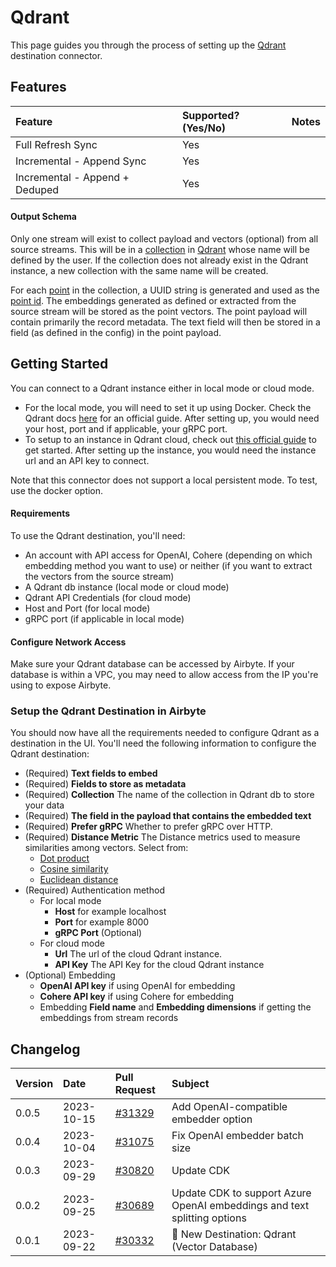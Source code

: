 # Qdrant
This page guides you through the process of setting up the [Qdrant](https://qdrant.tech/documentation/) destination connector.



## Features

| Feature                        | Supported?\(Yes/No\) | Notes |
| :----------------------------- | :------------------- | :---- |
| Full Refresh Sync              | Yes                  |       |
| Incremental - Append Sync      | Yes                  |       |
| Incremental - Append + Deduped | Yes                  |       |

#### Output Schema

Only one stream will exist to collect payload and vectors (optional) from all source streams. This will be in a [collection](https://qdrant.tech/documentation/concepts/collections/) in [Qdrant](https://qdrant.tech/documentation/) whose name will be defined by the user. If the collection does not already exist in the Qdrant instance, a new collection with the same name will be created.

For each [point](https://qdrant.tech/documentation/concepts/points/) in the collection, a UUID string is generated and used as the [point id](https://qdrant.tech/documentation/concepts/points/#point-ids). The embeddings generated as defined or extracted from the source stream will be stored as the point vectors. The point payload will contain primarily the record metadata. The text field will then be stored in a field (as defined in the config) in the point payload.

## Getting Started

You can connect to a Qdrant instance either in local mode or cloud mode.
  - For the local mode, you will need to set it up using Docker. Check the Qdrant docs [here](https://qdrant.tech/documentation/guides/installation/#docker) for an official guide. After setting up, you would need your host, port and if applicable, your gRPC port.
  - To setup to an instance in Qdrant cloud, check out [this official guide](https://qdrant.tech/documentation/cloud/) to get started. After setting up the instance, you would need the instance url and an API key to connect.

Note that this connector does not support a local persistent mode. To test, use the docker option.


#### Requirements

To use the Qdrant destination, you'll need:
- An account with API access for OpenAI, Cohere (depending on which embedding method you want to use) or neither (if you want to extract the vectors from the source stream)
- A Qdrant db instance (local mode or cloud mode)
- Qdrant API Credentials (for cloud mode)
- Host and Port (for local mode)
- gRPC port (if applicable in local mode)

#### Configure Network Access

Make sure your Qdrant database can be accessed by Airbyte. If your database is within a VPC, you may need to allow access from the IP you're using to expose Airbyte.


### Setup the Qdrant Destination in Airbyte

You should now have all the requirements needed to configure Qdrant as a destination in the UI. You'll need the following information to configure the Qdrant destination:

- (Required) **Text fields to embed**
- (Required) **Fields to store as metadata**
- (Required) **Collection** The name of the collection in Qdrant db to store your data 
- (Required) **The field in the payload that contains the embedded text**
- (Required) **Prefer gRPC** Whether to prefer gRPC over HTTP.
- (Required) **Distance Metric** The Distance metrics used to measure similarities among vectors. Select from:
  - [Dot product](https://en.wikipedia.org/wiki/Dot_product)
  - [Cosine similarity](https://en.wikipedia.org/wiki/Cosine_similarity)
  - [Euclidean distance](https://en.wikipedia.org/wiki/Euclidean_distance)
- (Required) Authentication method 
  - For local mode
    - **Host** for example localhost
    - **Port** for example 8000
    - **gRPC Port** (Optional)
  - For cloud mode
    - **Url** The url of the cloud Qdrant instance.
    - **API Key** The API Key for the cloud Qdrant instance
- (Optional) Embedding 
  - **OpenAI API key** if using OpenAI for embedding
  - **Cohere API key** if using Cohere for embedding
  - Embedding **Field name** and **Embedding dimensions** if getting the embeddings from stream records

## Changelog

| Version | Date       | Pull Request                                               | Subject                                    |
| :------ | :--------- | :--------------------------------------------------------- | :----------------------------------------- |
| 0.0.5   | 2023-10-15 | [#31329](https://github.com/airbytehq/airbyte/pull/31329) | Add OpenAI-compatible embedder option |
| 0.0.4   | 2023-10-04 | [#31075](https://github.com/airbytehq/airbyte/pull/31075) | Fix OpenAI embedder batch size |
| 0.0.3   | 2023-09-29 | [#30820](https://github.com/airbytehq/airbyte/pull/30820)     | Update CDK | 
| 0.0.2   | 2023-09-25 | [#30689](https://github.com/airbytehq/airbyte/pull/30689) | Update CDK to support Azure OpenAI embeddings and text splitting options |
| 0.0.1   | 2023-09-22 | [#30332](https://github.com/airbytehq/airbyte/pull/30332) | 🎉 New Destination: Qdrant (Vector Database)    |
